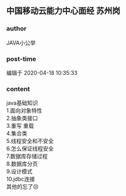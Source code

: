 ## 中国移动云能力中心面经 苏州岗
### author 
JAVA小公举
### post-time 

编辑于  2020-04-18 10:35:33
### content 
<div class="post-topic-des nc-post-content">
 java基础知识
 <br/>
 1.面向对象特性
 <br/>
 2.抽象类接口
 <br/>
 3.重写 重载
 <br/>
 4.集合类
 <br/>
 5.线程安全和不安全
 <br/>
 6.怎么保证线程安全
 <br/>
 7.数据库存储过程
 <br/>
 8.数据库分页
 <br/>
 9.设计模式
 <br/>
 10.jdbc连接
 <br/>
 其他的忘了😣
 <br/>
</div>
